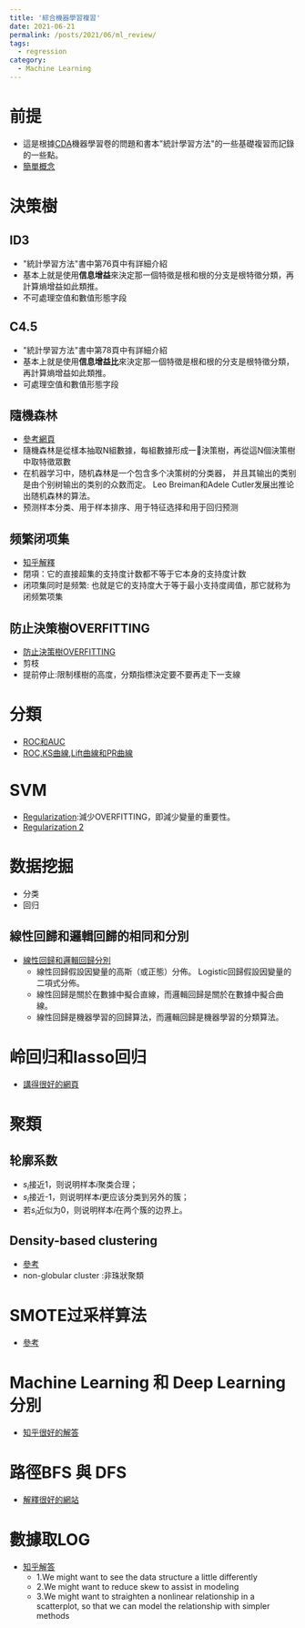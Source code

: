 ```yaml
---
title: '綜合機器學習複習'
date: 2021-06-21
permalink: /posts/2021/06/ml_review/
tags:
  - regression
category:
  - Machine Learning
---
```



# 前提

- 這是根據[CDA](https://edu.cda.cn/my/course/2783)機器學習卷的問題和書本"統計學習方法"的一些基礎複習而記錄的一些點。
- [簡單概念](https://buzzorange.com/techorange/2019/08/13/machine-learning-algorithm-collection/)

# 決策樹
## ID3
- "統計學習方法"書中第76頁中有詳細介紹
- 基本上就是使用**信息增益**來決定那一個特徵是根和根的分支是根特徵分類，再計算熵增益如此類推。
- 不可處理空值和數值形態字段

## C4.5
- "統計學習方法"書中第78頁中有詳細介紹
- 基本上就是使用**信息增益比**來決定那一個特徵是根和根的分支是根特徵分類，再計算熵增益如此類推。
- 可處理空值和數值形態字段


## 隨機森林
- [參考網頁](https://easyai.tech/ai-definition/random-forest/)
- 隨機森林是從樣本抽取N組數據，每組數據形成一𢒙決策樹，再從這N個決策樹中取特徵眾數
- 在机器学习中，随机森林是一个包含多个决策树的分类器， 并且其输出的类别是由个别树输出的类别的众数而定。 Leo Breiman和Adele Cutler发展出推论出随机森林的算法。
- 预测样本分类、用于样本排序、用于特征选择和用于回归预测

## 频繁闭项集
- [知乎解釋](https://www.zhihu.com/question/20177381)
- 閉項：它的直接超集的支持度计数都不等于它本身的支持度计数
- 闭项集同时是频繁: 也就是它的支持度大于等于最小支持度阈值，那它就称为闭频繁项集

##  防止決策樹OVERFITTING
- [防止決策樹OVERFITTING](https://www.cnblogs.com/shayue/p/jue-ce-shu-fang-zhi-guo-ni-he.html)
- 剪枝
- 提前停止:限制樣樹的高度，分類指標決定要不要再走下一支線


# 分類
- [ROC和AUC](https://easyai.tech/ai-definition/accuracy-precision-recall-f1-roc-auc/)
- [ROC,KS曲線,Lift曲線和PR曲線](https://zhuanlan.zhihu.com/p/39435695)


# SVM


- [Regularization](https://www.cnblogs.com/jianxinzhou/p/4083921.html):減少OVERFITTING，即減少變量的重要性。 
- [Regularization 2](https://allen108108.github.io/blog/2019/10/22/L1%20,%20L2%20Regularization%20%E5%88%B0%E5%BA%95%E6%AD%A3%E5%89%87%E5%8C%96%E4%BA%86%E4%BB%80%E9%BA%BC%20_/)

# 数据挖掘
- 分类
- 回归

## 線性回歸和邏輯回歸的相同和分別
- [線性回歸和邏輯回歸分別](https://tw.ec-europe.org/669098-what-is-the-difference-between-XGLTXI)
  - 線性回歸假設因變量的高斯（或正態）分佈。 Logistic回歸假設因變量的二項式分佈。
  - 線性回歸是關於在數據中擬合直線，而邏輯回歸是關於在數據中擬合曲線。
  - 線性回歸是機器學習的回歸算法，而邏輯回歸是機器學習的分類算法。

#  岭回归和lasso回归

- [講得很好的網頁](https://www.cnblogs.com/wuliytTaotao/p/10837533.html)


# 聚類
 
## 轮廓系数
- $s_i$接近1，则说明样本$i$聚类合理；
- $s_i$接近-1，则说明样本$i$更应该分类到另外的簇；
- 若$s_i$近似为0，则说明样本$i$在两个簇的边界上。

##  Density-based clustering
- [參考](https://cnls.lanl.gov/external/qbio2018/Slides/Cluster_Lab_June18/qBio_Clustering_Lecture.pdf)
- non-globular cluster :非珠狀聚類

# SMOTE过采样算法

- [參考](https://www.cnblogs.com/Determined22/p/5772538.html)

# Machine Learning 和 Deep Learning 分別
- [知乎很好的解答](https://www.zhihu.com/question/41268372)


#  路徑BFS 與 DFS

- [解釋很好的網站](https://zhuanlan.zhihu.com/p/346666812)

# 數據取LOG

- [知乎解答](https://www.zhihu.com/question/22012482)
  - 1.We might want to see the data structure a little differently
  - 2.We might want to reduce skew to assist in modeling 
  - 3.We might want to straighten a nonlinear relationship in a scatterplot, so that we can model the relationship with simpler methods

